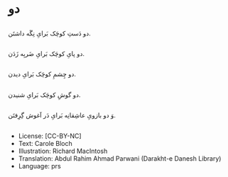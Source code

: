 # دو

##
دو دَستِ کوچَک بَرایِ نِگَه داشتَن.

##
دو پایِ کوچَک بَرایِ ضَربِه زَدَن.

##
دو چِشمِ کوچَک بَرایِ دیدن.

##
دو گوشِ کوچَک بَرایِ شنیدن.

##
وَ دو بازویِ عاشِقانِه بَرایِ دَر آغوش گِرِفتَن.

##
* License: [CC-BY-NC]
* Text: Carole Bloch
* Illustration: Richard MacIntosh
* Translation: Abdul Rahim Ahmad Parwani (Darakht-e Danesh Library)
* Language: prs
